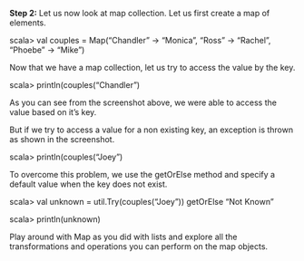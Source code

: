 **Step 2:** Let us now look at map collection. Let us first create a map of elements.

scala> val couples = Map(“Chandler” -> “Monica”, “Ross” -> “Rachel”, “Phoebe” -> “Mike”)

Now that we have a map collection, let us try to access the value by the key.

scala> println(couples(“Chandler”)

 

As you can see from the screenshot above, we were able to access the value based on it’s key.

But if we try to access a value for a non existing key, an exception is thrown as shown in the screenshot. 

scala> println(couples(“Joey”)

 

To overcome this problem, we use the getOrElse method and specify a default value when the key does not exist.

scala> val unknown = util.Try(couples(“Joey”)) getOrElse “Not Known”


scala> println(unknown)

 

Play around with Map as you did with lists and explore all the transformations and operations you can perform on the map objects.
